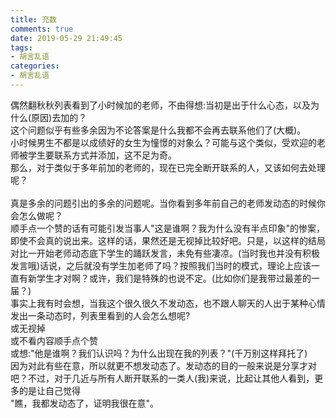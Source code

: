 ```yaml
---
title: 充数
comments: true
date: 2019-05-29 21:49:45
tags:
- 胡言乱语
categories:
- 胡言乱语
---
```


偶然翻秋秋列表看到了小时候加的老师，不由得想:当初是出于什么心态，以及为什么(原因)去加的？<br/> 
这个问题似乎有些多余因为不论答案是什么我都不会再去联系他们了(大概)。  <br/>
小时候男生不都是以成绩好的女生为憧憬的对象么？可能与这个类似，受欢迎的老师被学生要联系方式并添加，这不足为奇。<br/>
那么，对于类似于多年前加的老师的，现在已完全断开联系的人，又该如何去处理呢？<br/>  
真是多余的问题引出的多余的问题呢。当你看到多年前自己的老师发动态的时候你会怎么做呢？  <br/>
顺手点一个赞的话有可能引发当事人"这是谁啊？我为什么没有半点印象"的惨案，即使不会真的说出来。这样的话，果然还是无视掉比较好吧。只是，以这样的结局对比一开始老师动态底下学生的踊跃发言，未免有些凄凉。(当时我也并没有积极发言哦)话说，之后就没有学生加老师了吗？按照我们当时的模式，理论上应该一直有新学生才对啊？或许，我们是特殊的也说不定。(比如你们是我带过最差的一届？)  <br/>
事实上我有时会想，当我这个很久很久不发动态，也不跟人聊天的人出于某种心情发出一条动态时，列表里看到的人会怎么想呢? <br/>
或无视掉  <br/>
或不看内容顺手点个赞  <br/>
或想:"他是谁啊？我们认识吗？为什么出现在我的列表？"(千万别这样拜托了)  <br/>
因为对此有些在意，所以就更不想发动态了。发动态的目的一般来说是分享才对吧？不过，对于几近与所有人断开联系的一类人(我)来说，比起让其他人看到，更多的是让自己觉得  <br/>
"瞧，我都发动态了，证明我很在意"。  <br/>

